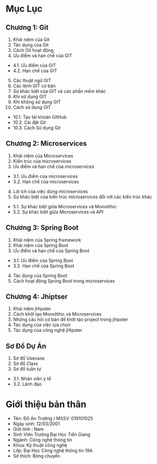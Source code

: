 # Mục Lục

## Chương 1: Git
1. Khái niệm của Git
2. Tác dụng của Git
3. Cách Git hoạt động
4. Ưu điểm và hạn chế của GIT

- 4.1. Ưu điểm của GIT
- 4.2. Hạn chế của GIT

5. Các thuật ngữ GIT
6. Các lệnh GIT cơ bản
7.  Sự khác biệt của GIT và các phần mềm khác
8. Khi sử dụng GIT
9. Khi không sử dụng GIT
10. Cách sử dụng GIT
- 10.1. Tạo tài khoản GitHub
- 10.2. Cài đặt Git
- 10.3. Cách Sử dụng Git
## Chương 2: Microservices
1. Khái niệm của Microservices
2. Kiến trúc của microservices
3. Ưu điểm và hạn chế của microservices
- 3.1. Ưu điểm của microservices
- 3.2. Hạn chế của microservices
4. Lợi ích của việc dùng microservices
5. Sự khác biệt của kiến trúc microservices đối với các kiến trúc khác
- 5.1. Sự khác biệt giữa Microservices và Monolithic
- 5.2. Sự khác biệt giữa Microservices và API
## Chương 3: Spring Boot
1. Khái niệm của Spring framework
2. Khái niệm của Spring Boot
3. Ưu điểm và hạn chế của Spring Boot
- 3.1. Ưu điểm của Spring Boot
- 3.2. Hạn chế của Spring Boot
4. Tác dụng của Spring Boot
5. Cách hoạt động Spring Boot trong microservices
## Chương 4: Jhiptser
1. Khái niệm jHipster
2. Cách khởi tạo Monolithic và Microservices
3. Những câu hỏi cơ bản để khởi tạo project trong jhipster
4. Tác dụng của việc lựa chọn
5. Tác dụng của công nghệ jHipster
## Sơ Đồ Dự Án
1. Sơ đồ Usecase
2. Sơ đồ Class
3. Sơ đồ tuần tự
- 3.1. Nhân viên y tế
- 3.2. Lãnh đạo
# Giới thiệu bản thân

- Tên: Đỗ An Trường / MSSV: 019101025
- Ngày sinh: 12/03/2001
- Giới tính : Nam
- Sinh Viên Trường Đại Học Tiền Giang
- Ngành: Công nghệ thông tin
- Khoa: Kỹ thuật công nghệ
- Lớp: Đại Học Công nghệ thông tin 19A
- Sở thích: Bóng chuyền